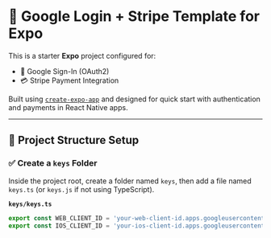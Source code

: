 # 🚀 Google Login + Stripe Template for Expo

This is a starter **Expo** project configured for:

- 🔐 Google Sign-In (OAuth2)
- 💳 Stripe Payment Integration

Built using [`create-expo-app`](https://www.npmjs.com/package/create-expo-app) and designed for quick start with authentication and payments in React Native apps.

---

## 📁 Project Structure Setup

### ✅ Create a `keys` Folder

Inside the project root, create a folder named `keys`, then add a file named `keys.ts` (or `keys.js` if not using TypeScript).

**`keys/keys.ts`**
```ts
export const WEB_CLIENT_ID = 'your-web-client-id.apps.googleusercontent.com';
export const IOS_CLIENT_ID = 'your-ios-client-id.apps.googleusercontent.com';
